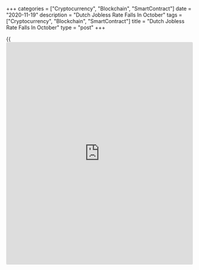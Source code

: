 +++
categories = ["Cryptocurrency", "Blockchain", "SmartContract"]
date = "2020-11-19"
description = "Dutch Jobless Rate Falls In October"
tags = ["Cryptocurrency", "Blockchain", "SmartContract"]
title = "Dutch Jobless Rate Falls In October"
type = "post"
+++

{{<iframe id="large-banner" src="https://www.bounty.group/#slide=17.0" width="100%" height="600" scrolling="no" style="border: 0px solid rgb(216, 221, 230); border-radius: 3px;">}}

The Dutch unemployment rate declined in October, data from the Central
Bureau of Statistics showed on Thursday.

The ILO jobless rate for the 15-75 year age group fell to a seasonally
adjusted 4.3 percent in October from 4.4 percent in September.

The number of unemployed decreased to 406,000 in October from 413,000 in
the previous month.

The unemployment rate among the youth aged between 15 and 25 years, fell
to 10.1 percent in October from 10.7 percent in the previous month.

The unemployment benefits claims remained stable in October. At the end
of the month, 278,000 unemployment benefits were paid, same as in
September.

For comments and feedback [contact](https://www.playgroundfx.com/contact/): editorial@rtt[news](https://www.letsplayfx.com/blog/forex-news-website/).com

[Economic News][1]

 **What parts of the world are seeing the best (and worst) economic
performances lately? Click[here][2] to check out our [Econ Scorecard][2]
and find out! See up-to-the-moment [ranking](https://www.playgroundfx.com/blog/crypto-exchange-ranking/)s for the best and worst
performers in [GDP][3], [unemployment rate][4], [inflation][5] and much
more.**

   1. www.rtt[news](https://www.letsplayfx.com/blog/forex-news-website/).com/Content/EconomicNews.aspx
   2. www.rtt[news](https://www.letsplayfx.com/blog/forex-news-website/).com/economic-scorecard/world-rank/industrial-production/highest-performance.aspx
   3. www.rtt[news](https://www.letsplayfx.com/blog/forex-news-website/).com/economic-scorecard/world-rank/GDP/highest-performance.aspx
   4. www.rtt[news](https://www.letsplayfx.com/blog/forex-news-website/).com/economic-scorecard/world-rank/unemployment-rate/lowest-performance.aspx
   5. www.rtt[news](https://www.letsplayfx.com/blog/forex-news-website/).com/economic-scorecard/world-rank/CPI/highest-performance.aspx